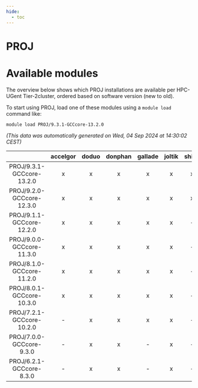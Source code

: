 ```yaml
---
hide:
  - toc
---
```


PROJ
====

# Available modules


The overview below shows which PROJ installations are available per HPC-UGent Tier-2cluster, ordered based on software version (new to old).

To start using PROJ, load one of these modules using a `module load` command like:

```shell
module load PROJ/9.3.1-GCCcore-13.2.0
```

*(This data was automatically generated on Wed, 04 Sep 2024 at 14:30:02 CEST)*  

| |accelgor|doduo|donphan|gallade|joltik|shinx|skitty|
| :---: | :---: | :---: | :---: | :---: | :---: | :---: | :---: |
|PROJ/9.3.1-GCCcore-13.2.0|x|x|x|x|x|x|x|
|PROJ/9.2.0-GCCcore-12.3.0|x|x|x|x|x|x|x|
|PROJ/9.1.1-GCCcore-12.2.0|x|x|x|x|x|-|x|
|PROJ/9.0.0-GCCcore-11.3.0|x|x|x|x|x|-|x|
|PROJ/8.1.0-GCCcore-11.2.0|x|x|x|x|x|-|x|
|PROJ/8.0.1-GCCcore-10.3.0|x|x|x|x|x|-|x|
|PROJ/7.2.1-GCCcore-10.2.0|-|x|x|x|x|-|x|
|PROJ/7.0.0-GCCcore-9.3.0|-|x|x|-|x|-|x|
|PROJ/6.2.1-GCCcore-8.3.0|-|x|x|-|x|-|x|
